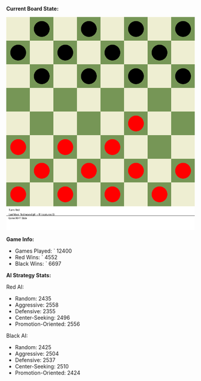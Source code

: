 
**Current Board State:**  
<!-- START_GIF -->
![Checkers Game](./checkers_game.gif)
<!-- END_GIF -->

**Game Info:**  
- Games Played: `<!-- GAMES_PLAYED --> 12400
- Red Wins: `<!-- RED_WINS --> 4552
- Black Wins: `<!-- BLACK_WINS --> 6697

<!-- AI_STATS -->
**AI Strategy Stats:**

Red AI:
- Random: 2435
- Aggressive: 2558
- Defensive: 2355
- Center-Seeking: 2496
- Promotion-Oriented: 2556

Black AI:
- Random: 2425
- Aggressive: 2504
- Defensive: 2537
- Center-Seeking: 2510
- Promotion-Oriented: 2424
